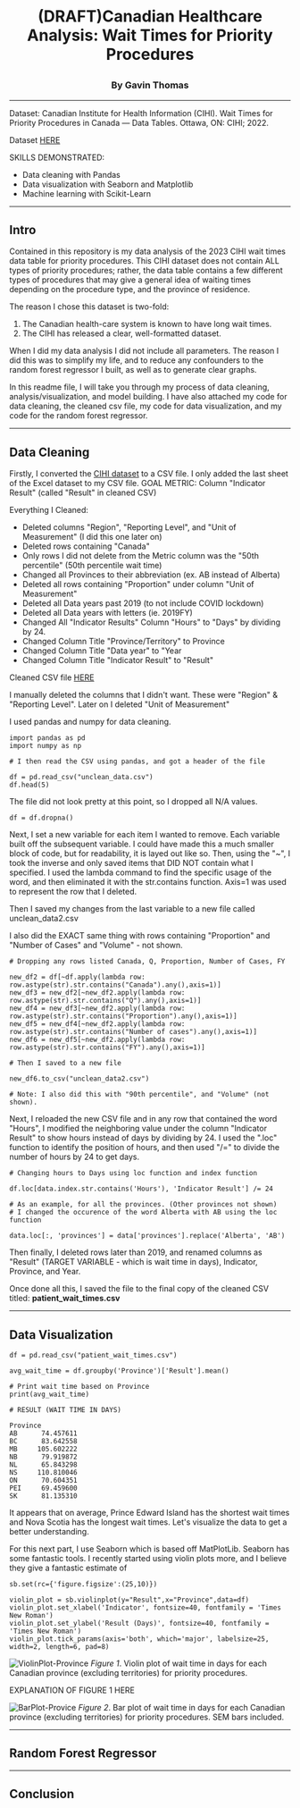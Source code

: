 # <p align="center">(DRAFT)Canadian Healthcare Analysis: Wait Times for Priority Procedures</p>
### <p align="center">By Gavin Thomas</p>
_____

<p align="left">Dataset: Canadian Institute for Health Information (CIHI). Wait Times for Priority Procedures in Canada — Data Tables. Ottawa, ON: CIHI; 2022.</p>

Dataset [HERE](https://www.cihi.ca/sites/default/files/document/wait-times-priority-procedures-in-canada-data-tables-en.xlsx)

SKILLS DEMONSTRATED:
- Data cleaning with Pandas
- Data visualization with Seaborn and Matplotlib
- Machine learning with Scikit-Learn
_____

## Intro

Contained in this repository is my data analysis of the 2023 CIHI wait times data table for priority procedures. This CIHI dataset does not contain ALL types of priority procedures; rather, the data table contains a few different types of procedures that may give a general idea of waiting times depending on the procedure type, and the province of residence. 

The reason I chose this dataset is two-fold:
1. The Canadian health-care system is known to have long wait times.
2. The CIHI has released a clear, well-formatted dataset.

When I did my data analysis I did not include all parameters. The reason I did this was to simplify my life, and to reduce any confounders to the random forest regressor I built, as well as to generate clear graphs.

In this readme file, I will take you through my process of data cleaning, analysis/visualization, and model building. I have also attached my code for data cleaning, the cleaned csv file, my code for data visualization, and my code for the random forest regressor.

---
## Data Cleaning

Firstly, I converted the [CIHI dataset](https://www.cihi.ca/sites/default/files/document/wait-times-priority-procedures-in-canada-data-tables-en.xlsx) to a CSV file. I only added the last sheet of the Excel dataset to my CSV file.
GOAL METRIC: Column "Indicator Result" (called "Result" in cleaned CSV)

Everything I Cleaned:
- Deleted columns "Region", "Reporting Level", and "Unit of Measurement" (I did this one later on)
- Deleted rows containing "Canada"
- Only rows I did not delete from the Metric column was the "50th percentile" (50th percentile wait time)
- Changed all Provinces to their abbreviation (ex. AB instead of Alberta)
- Deleted all rows containing "Proportion" under column  "Unit of Measurement"
- Deleted all Data years past 2019 (to not include COVID lockdown)
- Deleted all Data years with letters (ie. 2019FY)
- Changed All "Indicator Results" Column "Hours" to "Days" by dividing by 24.
- Changed Column Title "Province/Territory" to Province
- Changed Column Title "Data year" to "Year
- Changed Column Title "Indicator Result" to "Result"

Cleaned CSV file [HERE](https://github.com/Gavin-Thomas/Wait-Times-for-Priority-Procedures-in-Canada/blob/main/cleaned-patient_wait_times.csv)

I manually deleted the columns that I didn't want. These were "Region" & "Reporting Level". Later on I deleted "Unit of Measurement"

I used pandas and numpy for data cleaning.

```
import pandas as pd
import numpy as np

# I then read the CSV using pandas, and got a header of the file

df = pd.read_csv("unclean_data.csv")
df.head(5)
```
The file did not look pretty at this point, so I dropped all N/A values.
```
df = df.dropna()
```
Next, I set a new variable for each item I wanted to remove. Each variable built off the subsequent variable. I could have made this a much smaller block of code, but for readability, it is layed out like so. Then, using the "~", I took the inverse and only saved items that DID NOT contain what I specified. I used the lambda command to find the specific usage of the word, and then eliminated it with the str.contains function. Axis=1 was used to represent the row that I deleted. 

Then I saved my changes from the last variable to a new file called unclean_data2.csv

I also did the EXACT same thing with rows containing "Proportion" and "Number of Cases" and "Volume" - not shown.
```
# Dropping any rows listed Canada, Q, Proportion, Number of Cases, FY

new_df2 = df[~df.apply(lambda row: row.astype(str).str.contains("Canada").any(),axis=1)]
new_df3 = new_df2[~new_df2.apply(lambda row: row.astype(str).str.contains("Q").any(),axis=1)]
new_df4 = new_df3[~new_df2.apply(lambda row: row.astype(str).str.contains("Proportion").any(),axis=1)]
new_df5 = new_df4[~new_df2.apply(lambda row: row.astype(str).str.contains("Number of cases").any(),axis=1)]
new_df6 = new_df5[~new_df2.apply(lambda row: row.astype(str).str.contains("FY").any(),axis=1)]

# Then I saved to a new file

new_df6.to_csv("unclean_data2.csv")

# Note: I also did this with "90th percentile", and "Volume" (not shown).
```
Next, I reloaded the new CSV file and in any row that contained the word "Hours", I modified the neighboring value under the column "Indicator Result" to show hours instead of days by dividing by 24. I used the ".loc" function to identify the position of hours, and then used "/=" to divide the number of hours by 24 to get days.

```
# Changing hours to Days using loc function and index function

df.loc[data.index.str.contains('Hours'), 'Indicator Result'] /= 24

# As an example, for all the provinces. (Other provinces not shown)
# I changed the occurence of the word Alberta with AB using the loc function

data.loc[:, 'provinces'] = data['provinces'].replace('Alberta', 'AB')
```
Then finally, I deleted rows later than 2019, and renamed columns as "Result" (TARGET VARIABLE - which is wait time in days), Indicator, Province, and Year. 

Once done all this, I saved the file to the final copy of the cleaned CSV titled: **patient_wait_times.csv**

---
## Data Visualization 

```
df = pd.read_csv("patient_wait_times.csv")

avg_wait_time = df.groupby('Province')['Result'].mean()

# Print wait time based on Province
print(avg_wait_time)

# RESULT (WAIT TIME IN DAYS)

Province
AB      74.457611
BC      83.642558
MB     105.602222
NB      79.919872
NL      65.843298
NS     110.810046
ON      70.604351
PEI     69.459600
SK      81.135310
```
It appears that on average, Prince Edward Island has the shortest wait times and Nova Scotia has the longest wait times. Let's visualize the data to get a better understanding.

For this next part, I use Seaborn which is based off MatPlotLib. Seaborn has some fantastic tools. I recently started using violin plots more, and I believe they give a fantastic estimate of 
```
sb.set(rc={'figure.figsize':(25,10)})

violin_plot = sb.violinplot(y="Result",x="Province",data=df)
violin_plot.set_xlabel('Indicator', fontsize=40, fontfamily = 'Times New Roman')
violin_plot.set_ylabel('Result (Days)', fontsize=40, fontfamily = 'Times New Roman')
violin_plot.tick_params(axis='both', which='major', labelsize=25, width=2, length=6, pad=8)
```
![ViolinPlot-Province](https://github.com/Gavin-Thomas/Wait-Times-for-Priority-Procedures-in-Canada/blob/main/Images/ViolinPlot-Province.png?raw=true)
_Figure 1_. Violin plot of wait time in days for each Canadian province (excluding territories) for priority procedures. 

EXPLANATION OF FIGURE 1 HERE

![BarPlot-Provice](https://github.com/Gavin-Thomas/Wait-Times-for-Priority-Procedures-in-Canada/blob/main/Images/BarGraph.png?raw=true)
_Figure 2_. Bar plot of wait time in days for each Canadian province (excluding territories) for priority procedures. SEM bars included.


---
## Random Forest Regressor
---
## Conclusion
